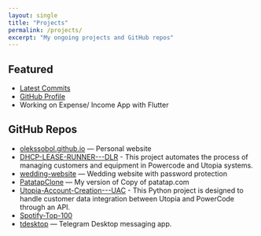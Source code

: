 ```yaml
---
layout: single
title: "Projects"
permalink: /projects/
excerpt: "My ongoing projects and GitHub repos"
---
```


## Featured
- [Latest Commits](/commits/)
- [GitHub Profile](https://github.com/OleksSobol)
- Working on Expense/ Income App with Flutter

## GitHub Repos

- [olekssobol.github.io](https://github.com/OleksSobol/olekssobol.github.io) — Personal website 
- [DHCP-LEASE-RUNNER---DLR](https://github.com/OleksSobol/DHCP-LEASE-RUNNER---DLR) - This project automates the process of managing customers and equipment in Powercode and Utopia systems.
- [wedding-website](https://github.com/OleksSobol/wedding-website) — Wedding website with password protection
- [PatatapClone](https://github.com/OleksSobol/PatatapClone) — My version of Copy of patatap.com
- [Utopia-Account-Creation---UAC](https://github.com/OleksSobol/Utopia-Account-Creation---UAC) - This Python project is designed to handle customer data integration between Utopia and PowerCode through an API.
- [Spotify-Top-100](https://github.com/OleksSobol/Spotify-Top-100)
- [tdesktop](https://github.com/OleksSobol/tdesktop) — Telegram Desktop messaging app.
